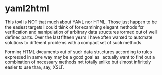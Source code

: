 yaml2html
=========

This tool is NOT that much about YAML nor HTML. Those just happen to be the
easiest targets I could think of for examining elegant methods for verification
and manipulation of arbitrary data structures formed out of well defined parts.
Over the last fifteen years I have often wanted to automate solutions to
different problems with a compact set of such methods.

Forming HTML documents out of such data structures according to rules expressed
in same way may be a good goal as I actually want to find out a combination of
necessary methods not totally unlike but almost infinitely easier to use than,
say, XSLT.
